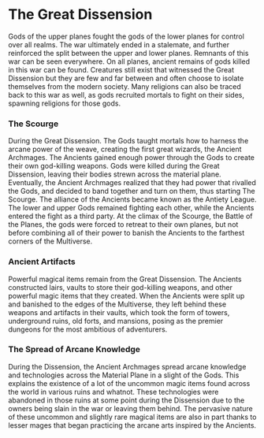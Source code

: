 # The Great Dissension
Gods of the upper planes fought the gods of the lower planes for control over all realms. The war ultimately ended in a stalemate, and further reinforced the split between the upper and lower planes. Remnants of this war can be seen everywhere. On all planes, ancient remains of gods killed in this war can be found. Creatures still exist that witnessed the Great Dissension but they are few and far between and often choose to isolate themselves from the modern society. Many religions can also be traced back to this war as well, as gods recruited mortals to fight on their sides, spawning religions for those gods.

### The Scourge
During the Great Dissension. The Gods taught mortals how to harness the arcane power of the weave, creating the first great wizards, the Ancient Archmages. The Ancients gained enough power through the Gods to create their own god-killing weapons. Gods were killed during the Great Dissension, leaving their bodies strewn across the material plane. Eventually, the Ancient Archmages realized that they had power that rivalled the Gods, and decided to band together and turn on them, thus starting The Scourge. The alliance of the Ancients became known as the Antiety League. The lower and upper Gods remained fighting each other, while the Ancients entered the fight as a third party. At the climax of the Scourge, the Battle of the Planes, the gods were forced to retreat to their own planes, but not before combining all of their power to banish the Ancients to the farthest corners of the Multiverse.

### Ancient Artifacts
Powerful magical items remain from the Great Dissension. The Ancients constructed lairs, vaults to store their god-killing weapons, and other powerful magic items that they created. When the Ancients were split up and banished to the edges of the Multiverse, they left behind these weapons and artifacts in their vaults, which took the form of towers, underground ruins, old forts, and mansions, posing as the premier dungeons for the most ambitious of adventurers.

### The Spread of Arcane Knowledge
During the Dissension, the Ancient Archmages spread arcane knowledge and technologies across the Material Plane in a slight of the Gods. This explains the existence of a lot of the uncommon magic items found across the world in various ruins and whatnot. These technologies were abandoned in those ruins at some point during the Dissension due to the owners being slain in the war or leaving them behind. The pervasive nature of these uncommon and slightly rare magical items are also in part thanks to lesser mages that began practicing the arcane arts inspired by the Ancients.